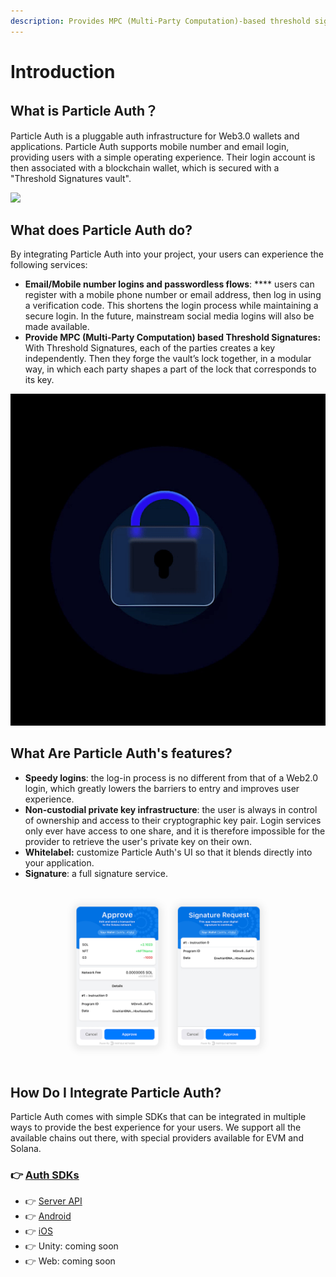 ```yaml
---
description: Provides MPC (Multi-Party Computation)-based threshold signatures.
---
```


# Introduction

## What is Particle Auth？

Particle Auth is a pluggable auth infrastructure for Web3.0 wallets and applications. Particle Auth supports mobile number and email login, providing users with a simple operating experience. Their login account is then associated with a blockchain wallet, which is secured with a "Threshold Signatures vault".

![](../.gitbook/assets/飞书20220513-175911.gif)

## What does Particle Auth do? <a href="#what-does-web3auth-do" id="what-does-web3auth-do"></a>

By integrating Particle Auth into your project, your users can experience the following services:

* **Email/Mobile number logins and passwordless flows**: **** users can register with a mobile phone number or email address, then log in using a verification code. This shortens the login process while maintaining a secure login. In the future, mainstream social media logins will also be made available.
* **Provide MPC (Multi-Party Computation) based Threshold Signatures:** With Threshold Signatures, each of the parties creates a key independently. Then they forge the vault’s lock together, in a modular way, in which each party shapes a part of the lock that corresponds to its key.

![](../.gitbook/assets/952qs-wk47v.gif)

## What Are Particle Auth's features?

* **Speedy logins**: the log-in process is no different from that of a Web2.0 login, which greatly lowers the barriers to entry and improves user experience.
* **Non-custodial private key infrastructure**: the user is always in control of ownership and access to their cryptographic key pair. Login services only ever have access to one share, and it is therefore impossible for the provider to retrieve the user's private key on their own.
* **Whitelabel:** customize Particle Auth's UI so that it blends directly into your application.
* **Signature**: a full signature service.

![Approve & Signature](../.gitbook/assets/sign.jpg)

## How Do I Integrate Particle Auth? <a href="#how-can-i-use-web3auth" id="how-can-i-use-web3auth"></a>

Particle Auth comes with simple SDKs that can be integrated in multiple ways to provide the best experience for your users. We support all the available chains out there, with special providers available for EVM and Solana.

### 👉  [Auth SDKs](sdks/)

* 👉  [Server API](sdks/server-api.md)
* 👉  [Android](sdks/android.md)
* 👉  [iOS](sdks/ios.md)
* 👉  Unity: coming soon
* 👉  Web: coming soon
